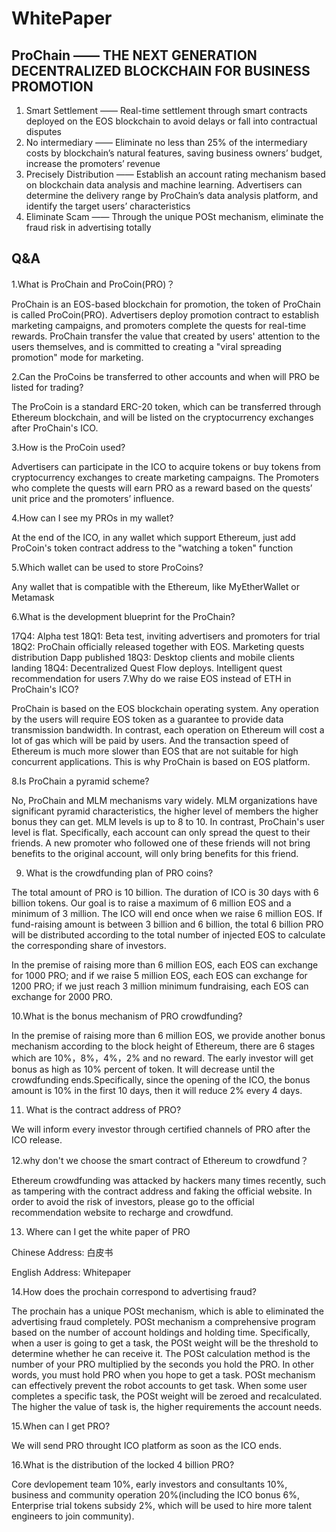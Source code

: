# WhitePaper

## ProChain —— THE NEXT GENERATION DECENTRALIZED BLOCKCHAIN FOR BUSINESS PROMOTION
1. Smart Settlement —— Real-time settlement through smart contracts deployed on the EOS blockchain to avoid delays or fall into contractual disputes
2. No intermediary —— Eliminate no less than 25% of the intermediary costs by blockchain’s natural features, saving business owners’ budget, increase the promoters’ revenue
3. Precisely Distribution —— Establish an account rating mechanism based on blockchain data analysis and machine learning. Advertisers can determine the delivery range by ProChain’s data analysis platform, and identify the target users’ characteristics
4. Eliminate Scam —— Through the unique POSt mechanism, eliminate the fraud risk in advertising totally


## Q&A

1.What is ProChain and ProCoin(PRO)？

ProChain is an EOS-based blockchain for promotion, the token of ProChain is called ProCoin(PRO). Advertisers deploy promotion contract to establish marketing campaigns, and promoters complete the quests for real-time rewards. ProChain transfer the value that created by users' attention to the users themselves, and is committed to creating a "viral spreading promotion" mode for marketing.

2.Can the ProCoins be transferred to other accounts and when will PRO be listed for trading?

The ProCoin is a standard ERC-20 token, which can be transferred through Ethereum blockchain, and will be listed on the cryptocurrency exchanges after ProChain's ICO.

3.How is the ProCoin used?

Advertisers can participate in the ICO to acquire tokens or buy tokens from cryptocurrency exchanges to create marketing campaigns. The Promoters who complete the quests will earn PRO as a reward based on the quests’ unit price and the promoters’ influence.

4.How can I see my PROs in my wallet?

At the end of the ICO, in any wallet which support Ethereum, just add ProCoin's token contract address to the "watching a token" function

5.Which wallet can be used to store ProCoins?

Any wallet that is compatible with the Ethereum, like MyEtherWallet or Metamask

6.What is the development blueprint for the ProChain?

17Q4: Alpha test
18Q1: Beta test, inviting advertisers and promoters for trial
18Q2: ProChain officially released together with EOS. Marketing quests distribution Dapp published
18Q3: Desktop clients and mobile clients landing
18Q4: Decentralized Quest Flow deploys. Intelligent quest recommendation for users
7.Why do we raise EOS instead of ETH in ProChain's ICO?

ProChain is based on the EOS blockchain operating system. Any operation by the users will require EOS token as a guarantee to provide data transmission bandwidth. In contrast, each operation on Ethereum will cost a lot of gas which will be paid by users. And the transaction speed of Ethereum is much more slower than EOS that are not suitable for high concurrent applications. This is why ProChain is based on EOS platform.

8.Is ProChain a pyramid scheme?

No, ProChain and MLM mechanisms vary widely. MLM organizations have significant pyramid characteristics, the higher level of members the higher bonus they can get. MLM levels is up to 8 to 10. In contrast, ProChain's user level is flat. Specifically, each account can only spread the quest to their friends. A new promoter who followed one of these friends will not bring benefits to the original account, will only bring benefits for this friend.

9. What is the crowdfunding plan of PRO coins?

The total amount of PRO is 10 billion. The duration of ICO is 30 days with 6 billion tokens. Our goal is to raise a maximum of 6 million EOS and a minimum of 3 million. The ICO will end once when we raise 6 million EOS. If fund-raising amount is between 3 billion and 6 billion, the total 6 billion PRO will be distributed according to the total number of injected EOS to calculate the corresponding share of investors.

In the premise of raising more than 6 million EOS, each EOS can exchange for 1000 PRO; and if we raise 5 million EOS, each EOS can exchange for 1200 PRO; if we just reach 3 million minimum fundraising, each EOS can exchange for 2000 PRO.

10.What is the bonus mechanism of PRO crowdfunding?

In the premise of raising more than 6 million EOS, we provide another bonus mechanism according to the block height of Ethereum, there are 6 stages which are 10%，8%，4%，2% and no reward. The early investor will get bonus as high as 10% percent of token. It will decrease until the crowdfunding ends.Specifically, since the opening of the ICO, the bonus amount is 10% in the first 10 days, then it will reduce 2% every 4 days.

11. What is the contract address of PRO?

We will inform every investor through certified channels of PRO after the ICO release.

12.why don't we choose the smart contract of Ethereum to crowdfund？

Ethereum crowdfunding was attacked by hackers many times recently, such as tampering with the contract address and faking the official website. In order to avoid the risk of investors, please go to the official recommendation website to recharge and crowdfund.

13. Where can I get the white paper of PRO

Chinese Address: 白皮书

English Address: Whitepaper

14.How does the prochain correspond to advertising fraud?

The prochain has a unique POSt mechanism, which is able to eliminated the advertising fraud completely. POSt mechanism a comprehensive program based on the number of account holdings and holding time. Specifically, when a user is going to get a task, the POSt weight will be the threshold to determine whether he can receive it. The POSt calculation method is the number of your PRO multiplied by the seconds you hold the PRO. In other words, you must hold PRO when you hope to get a task. POSt mechanism can effectively prevent the robot accounts to get task. When some user completes a specific task, the POSt weight will be zeroed and recalculated. The higher the value of task is, the higher requirements the account needs.

15.When can I get PRO?

We will send PRO throught ICO platform as soon as the ICO ends.

16.What is the distribution of the locked 4 billion PRO?

Core devlopement team 10%, early investors and consultants 10%, business and community operation 20%(including the ICO bonus 6%, Enterprise trial tokens subsidy 2%, which will be used to hire more talent engineers to join community).
